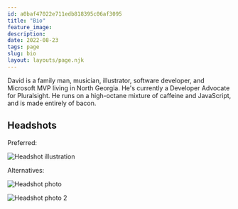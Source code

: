 ```yaml
---
id: a0baf47022e711edb818395c06af3095
title: "Bio"
feature_image: 
description:
date: 2022-08-23
tags: page
slug: bio
layout: layouts/page.njk
---
```


David is a family man, musician, illustrator, software developer, and Microsoft MVP living in North Georgia. He's currently a Developer Advocate for Pluralsight. He runs on a high-octane mixture of caffeine and JavaScript, and is made entirely of bacon.

## Headshots

Preferred:

![Headshot illustration](/content/images/2020/04/reverentgeek-v3-1.png)

Alternatives:

![Headshot photo](/content/images/headshots/david-neal-ps-headshot-1.jpg)

![Headshot photo 2](/content/images/headshots/david-neal-ps-headshot-2.jpg)
